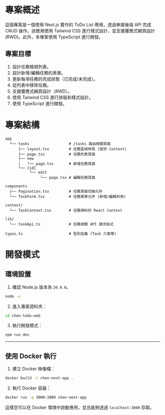 # 專案概述

這個專案是一個使用 Next.js 實作的 ToDo List 應用，透過串接後端 API 完成 CRUD 操作。該應用使用 Tailwind CSS 進行樣式設計，並支援響應式網頁設計 (RWD)。此外，本專案使用 TypeScript 進行開發。

## 專案目標

1. 設計任務檢視列表。
2. 設計新增/編輯任務的表單。
3. 更新每項任務的完成狀態（已完成/未完成）。
4. 從列表中移除任務。
5. 支援響應式網頁設計（RWD）。
6. 使用 Tailwind CSS 進行排版和樣式設計。
7. 使用 TypeScript 進行開發。

# 專案結構

```
app
  └── tasks                  # /tasks 路由相關頁面
      ├── layout.tsx         # 任務區域佈局 (提供 Context)
      ├── page.tsx           # 任務列表頁面
      ├── new
      │   └── page.tsx       # 新增任務頁面
      └── [id]
           └── edit
                └── page.tsx # 編輯任務頁面

components
  ├── Pagination.tsx         # 任務頁面切換元件
  └── TaskForm.tsx           # 任務表單元件 (新增/編輯共用)

context/
  └── TaskContext.tsx        # 任務資料的 React Context

lib/
  └── taskApi.ts             # 任務相關 API 請求函式

types.ts                     # 型別定義 (Task 介面等)
```

# 開發模式

## 環境設置

1. 確認 Node.js 版本為 `20.9.0`。

```bash
node -v
```

2. 進入專案資料夾：

```bash
cd chen-todo-web
```

3. 執行開發模式：

```bash
npm run dev
```

---

## 使用 Docker 執行

1. 建立 Docker 映像檔：

```bash
docker build -t chen-next-app .
```

2. 執行 Docker 容器：

```bash
docker run -p 3000:3000 chen-next-app
```

這樣您可以在 Docker 環境中啟動應用，並且能夠透過 `localhost:3000` 存取。
